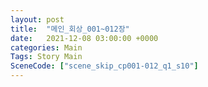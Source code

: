 ```yaml
---
layout: post
title:  "메인_회상_001~012장"
date:   2021-12-08 03:00:00 +0000
categories: Main
Tags: Story Main
SceneCode: ["scene_skip_cp001-012_q1_s10"]
---
```

